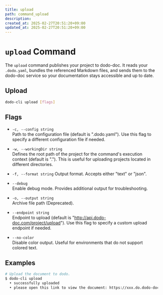 ```yaml
---
title: upload
path: command_upload
description: 
created_at: 2025-02-27T20:51:20+09:00
updated_at: 2025-02-27T20:51:20+09:00
---
```


# `upload` Command

The `upload` command publishes your project to dodo-doc.
It reads your `.dodo.yaml`, bundles the referenced Markdown files, and sends them to the dodo-doc service so your documentation stays accessible and up to date.

## Upload

```bash
dodo-cli upload [flags]
```

## Flags

* `-c, --config string`  
  Path to the configuration file (default is ".dodo.yaml"). Use this flag to specify a different configuration file if needed.

* `-w, --workingDir string`  
  Defines the root path of the project for the command's execution context (default is "."). This is useful for uploading projects located in different directories.

* `-f, --format string`
  Output format. Accepts either "text" or "json".

* `--debug`  
  Enable debug mode. Provides additional output for troubleshooting.

* `-o, --output string`  
  Archive file path (Deprecated). 

* `--endpoint string`  
  Endpoint to upload (default is "http://api.dodo-doc.com/project/upload"). Use this flag to specify a custom upload endpoint if needed.

* `--no-color`  
  Disable color output. Useful for environments that do not support colored text.


## Examples

```bash
# Upload the document to dodo.
$ dodo-cli upload
  • successfully uploaded
  • please open this link to view the document: https://xxx.do.dodo-doc.com
```
